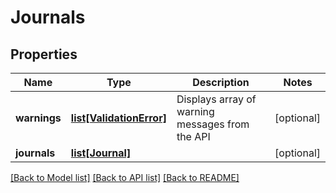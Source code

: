 # Journals

## Properties
Name | Type | Description | Notes
------------ | ------------- | ------------- | -------------
**warnings** | [**list[ValidationError]**](ValidationError.md) | Displays array of warning messages from the API | [optional] 
**journals** | [**list[Journal]**](Journal.md) |  | [optional] 

[[Back to Model list]](../README.md#documentation-for-models) [[Back to API list]](../README.md#documentation-for-api-endpoints) [[Back to README]](../README.md)


